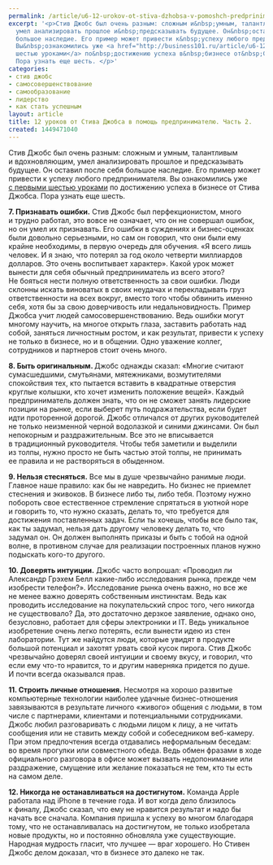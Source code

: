 ```yaml
---
permalink: /article/u6-12-urokov-ot-stiva-dzhobsa-v-pomoshch-predprinimatelyu-chast-2
excerpt: '<p>Стив Джобс был очень разным: сложным и&nbsp;умным, талантливым и&nbsp;вдохновляющим,
  умел анализировать прошлое и&nbsp;предсказывать будущее. Он&nbsp;оставил после себя
  большое наследие. Его пример может привести к&nbsp;успеху любого предпринимателя.
  Вы&nbsp;ознакомились уже <a href="http://business101.ru/article/u6-12-urokov-ot-stiva-dzhobsa-v-pomoshch-predprinimatelyu-chast-1">с&nbsp;первыми
  шестью уроками</a> по&nbsp;достижению успеха в&nbsp;бизнесе от&nbsp;Стива Джобса.
  Пора узнать еще шесть. </p>'
categories:
- стив джобс
- самосовершенствование
- самообразование
- лидерство
- как стать успешным
layout: article
title: 12 уроков от Стива Джобса в помощь предпринимателю. Часть 2.
created: 1449471040
---
```

<p>Стив Джобс был очень разным: сложным и&nbsp;умным, талантливым и&nbsp;вдохновляющим, умел анализировать прошлое и&nbsp;предсказывать будущее. Он&nbsp;оставил после себя большое наследие. Его пример может привести к&nbsp;успеху любого предпринимателя. Вы&nbsp;ознакомились уже <a href="http://business101.ru/article/u6-12-urokov-ot-stiva-dzhobsa-v-pomoshch-predprinimatelyu-chast-1">с&nbsp;первыми шестью уроками</a> по&nbsp;достижению успеха в&nbsp;бизнесе от&nbsp;Стива Джобса. Пора узнать еще шесть. </p>
<p><strong>7. Признавать ошибки.</strong> Стив Джобс был перфекционистом, много и&nbsp;трудно работал, это вовсе не&nbsp;означает, что он&nbsp;не&nbsp;совершал ошибок, но&nbsp;он&nbsp;умел их&nbsp;признавать. Его ошибки в&nbsp;суждениях и&nbsp;бизнес-оценках были довольно серьезными, но&nbsp;сам он&nbsp;говорил, что они были ему крайне необходимы, в&nbsp;первую очередь для обучения. «Я&nbsp;всего лишь человек. И&nbsp;я&nbsp;знаю, что потерял за&nbsp;год около четверти миллиардов долларов. Это очень воспитывает характер». Какой урок может вынести для себя обычный предприниматель из&nbsp;всего этого? Не&nbsp;бояться нести полную ответственность за&nbsp;свои ошибки. Люди склонны искать виноватых в&nbsp;своих неудачах и&nbsp;перекладывать груз ответственности на&nbsp;всех вокруг, вместо того чтобы обвинить именно себя, хотя&nbsp;бы за&nbsp;свою доверчивость или недальновидность. Пример Джобса учит людей самосовершенствованию. Ведь ошибки могут многому научить, на&nbsp;многое открыть глаза, заставить работать над собой, заняться личностным ростом, и&nbsp;как результат, привести к&nbsp;успеху не&nbsp;только в&nbsp;бизнесе, но&nbsp;и&nbsp;в&nbsp;общении. Одно уважение коллег, сотрудников и&nbsp;партнеров стоит очень много.</p>
<p><strong>8. Быть оригинальным. </strong>Джобс однажды сказал: «Многие считают сумасшедшими, смутьянами, мятежниками, возмутителями спокойствия тех, кто пытается вставить в&nbsp;квадратные отверстия круглые колышки, кто хочет изменить положение вещей». Каждый предприниматель должен знать, что он&nbsp;не&nbsp;сможет занять лидерские позиции на&nbsp;рынке, если выберет путь подражательства, если будет идти проторенной дорогой. Джобс отличался от&nbsp;других руководителей не&nbsp;только неизменной черной водолазкой и&nbsp;синими джинсами. Он&nbsp;был непокорным и&nbsp;раздражительным. Все это не&nbsp;вписывается в&nbsp;традиционный руководителя. Чтобы тебя заметили и&nbsp;выделили из&nbsp;толпы, нужно просто не&nbsp;быть частью этой толпы, не&nbsp;принимать ее&nbsp;правила и&nbsp;не&nbsp;растворяться в&nbsp;обыденном.</p>
<p><strong>9. Нельзя стесняться.</strong> Все мы&nbsp;в&nbsp;душе чрезвычайно ранимые люди. Главное наше правило: как&nbsp;бы не&nbsp;навредить. Но&nbsp;бизнес не&nbsp;приемлет стеснения и&nbsp;экивоков. В&nbsp;бизнесе либо&nbsp;ты, либо тебя. Поэтому нужно побороть свое естественное стремление спрятаться в&nbsp;уютной норе и&nbsp;говорить&nbsp;то, что нужно сказать, делать&nbsp;то, что требуется для достижения поставленных задач. Если ты&nbsp;хочешь, чтобы все было так, как ты&nbsp;задумал, нельзя дать другому человеку делать&nbsp;то, что задумал&nbsp;он. Он&nbsp;должен выполнять приказы и&nbsp;быть с&nbsp;тобой на&nbsp;одной волне, в&nbsp;противном случае для реализации построенных планов нужно подыскать кого-то другого. </p>
<p><strong>10. Доверять интуиции.</strong> Джобс часто вопрошал: «Проводил&nbsp;ли Александр Грэхем Белл какие-либо исследования рынка, прежде чем изобрести телефон?». Исследование рынка очень важно, но&nbsp;все&nbsp;же не&nbsp;менее важно доверять собственным инстинктам. Ведь как проводить исследование на&nbsp;покупательский спрос того, чего никогда не&nbsp;существовало? Да, это достаточно дерзкое заявление, однако оно, безусловно, работает для сферы электроники и&nbsp;IT. Ведь уникальное изобретение очень легко потерять, если вынести идею из&nbsp;стен лаборатории. Тут&nbsp;же найдутся люди, которые увидят в&nbsp;продукте большой потенциал и&nbsp;захотят урвать свой кусок пирога. Стив Джобс чрезвычайно доверял своей интуиции и&nbsp;своему вкусу, и&nbsp;говорил, что если ему что-то нравится, то&nbsp;и&nbsp;другим наверняка придется по&nbsp;душе. И&nbsp;почти всегда оказывался прав.</p>
<p><strong>11. Строить личные отношения.</strong> Несмотря на&nbsp;хорошо развитые компьютерные технологии наиболее удачные бизнес-отношения завязываются в&nbsp;результате личного «живого» общения с&nbsp;людьми, в&nbsp;том числе с&nbsp;партнерами, клиентами и&nbsp;потенциальными сотрудниками. Джобс любил разговаривать с&nbsp;людьми лицом к&nbsp;лицу, а&nbsp;не&nbsp;читать сообщения или не&nbsp;ставить между собой и&nbsp;собеседником веб-камеру. При этом предпочтения всегда отдавались неформальным беседам: во&nbsp;время прогулки или совместного обеда. Ведь обмен фразами в&nbsp;ходе официального разговора в&nbsp;офисе может вызвать недопонимание или раздражение, смущение или желание показаться не&nbsp;тем, кто ты&nbsp;есть на&nbsp;самом деле. </p>
<p><strong>12. Никогда не&nbsp;останавливаться&nbsp;на&nbsp;достигнутом.</strong> Команда Apple работала над iPhone в&nbsp;течение года. И&nbsp;вот когда дело близилось к&nbsp;финалу, Джобс сказал, что ему не&nbsp;нравится результат и&nbsp;надо&nbsp;бы начать все сначала. Компания пришла к&nbsp;успеху во&nbsp;многом благодаря тому, что не&nbsp;останавливалась на&nbsp;достигнутом, не&nbsp;только изобретала новые продукты, но&nbsp;и&nbsp;постоянно обновляла уже существующие. Народная мудрость гласит, что лучшее&nbsp;— враг хорошего. Но&nbsp;Стивен Джобс делом доказал, что в&nbsp;бизнесе это далеко не&nbsp;так.</p>
